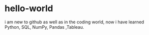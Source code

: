 # hello-world
i am new to github as well as in the coding world, now i have learned Python, SQL, NumPy, Pandas ,Tableau. 
